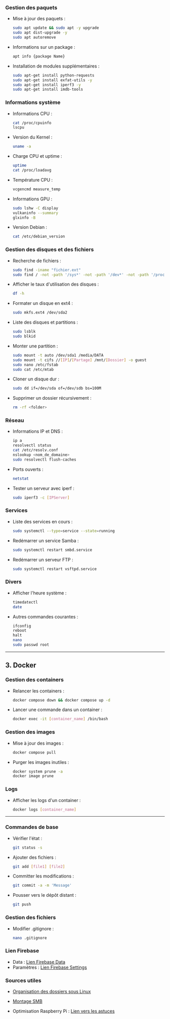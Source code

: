 ### Gestion des paquets

- Mise à jour des paquets :
  ```bash
  sudo apt update && sudo apt -y upgrade
  sudo apt dist-upgrade -y
  sudo apt autoremove
  ```
- Informations sur un package :
  ```bash
  apt info {package Name}
  ```
- Installation de modules supplémentaires :
  ```bash
  sudo apt-get install python-requests
  sudo apt-get install exfat-utils -y
  sudo apt-get install iperf3 -y
  sudo apt-get install imdb-tools
  ```

### Informations système

- Informations CPU :
  ```bash
  cat /proc/cpuinfo
  lscpu
  ```
- Version du Kernel :
  ```bash
  uname -a
  ```
- Charge CPU et uptime :
  ```bash
  uptime
  cat /proc/loadavg
  ```
- Température CPU :
  ```bash
  vcgencmd measure_temp
  ```
- Informations GPU :
  ```bash
  sudo lshw -C display
  vulkaninfo --summary
  glxinfo -B
  ```
- Version Debian :
  ```bash
  cat /etc/debian_version
  ```

### Gestion des disques et des fichiers

- Recherche de fichiers :
  ```bash
  sudo find -iname "fichier.ext"
  sudo find / -not -path '/sys*' -not -path '/dev*' -not -path '/proc*' -mmin -10 -type f
  ```
- Afficher le taux d'utilisation des disques :
  ```bash
  df -h
  ```
- Formater un disque en ext4 :
  ```bash
  sudo mkfs.ext4 /dev/sda2
  ```
- Liste des disques et partitions :
  ```bash
  sudo lsblk
  sudo blkid
  ```
- Monter une partition :
  ```bash
  sudo mount -t auto /dev/sda1 /media/DATA
  sudo mount -t cifs //[IP]/[Partage] /mnt/[Dossier] -o guest
  sudo nano /etc/fstab
  sudo cat /etc/mtab
  ```
- Cloner un disque dur :
  ```bash
  sudo dd if=/dev/sda of=/dev/sdb bs=100M
  ```
- Supprimer un dossier récursivement :
  ```bash
  rm -rf <folder>
  ```

### Réseau

- Informations IP et DNS :
  ```bash
  ip a
  resolvectl status
  cat /etc/resolv.conf
  nslookup <nom_de_domaine>
  sudo resolvectl flush-caches
  ```
- Ports ouverts :
  ```bash
  netstat
  ```
- Tester un serveur avec iperf :
  ```bash
  sudo iperf3 -c [IPServer]
  ```

### Services

- Liste des services en cours :
  ```bash
  sudo systemctl --type=service --state=running
  ```
- Redémarrer un service Samba :
  ```bash
  sudo systemctl restart smbd.service
  ```
- Redémarrer un serveur FTP :
  ```bash
  sudo systemctl restart vsftpd.service
  ```

### Divers

- Afficher l'heure système :
  ```bash
  timedatectl
  date
  ```
- Autres commandes courantes :
  ```bash
  ifconfig
  reboot
  halt
  nano
  sudo passwd root
  ```

---

## 3. Docker

### Gestion des containers

- Relancer les containers :
  ```bash
  docker compose down && docker compose up -d
  ```
- Lancer une commande dans un container :
  ```bash
  docker exec -it [container_name] /bin/bash
  ```

### Gestion des images

- Mise à jour des images :
  ```bash
  docker compose pull
  ```
- Purger les images inutiles :
  ```bash
  docker system prune -a
  docker image prune
  ```

### Logs

- Afficher les logs d'un container :
  ```bash
  docker logs [container_name]
  ```

---

### Commandes de base

- Vérifier l'état :
  ```bash
  git status -s
  ```
- Ajouter des fichiers :
  ```bash
  git add [file1] [file2]
  ```
- Committer les modifications :
  ```bash
  git commit -a -m 'Message'
  ```
- Pousser vers le dépôt distant :
  ```bash
  git push
  ```

### Gestion des fichiers

- Modifier .gitignore :
  ```bash
  nano .gitignore
  ```

### Lien Firebase

- Data :
  [Lien Firebase Data](https://console.firebase.google.com/project/hab-datalog/database/hab-datalog-default-rtdb/data)
- Paramètres :
  [Lien Firebase Settings](https://console.firebase.google.com/u/0/project/hab-datalog/settings/general/web:MjUyMDY2NDYtZGQzYS00ZTBjLTg2NjItZmM3MTgzODIzN2Jl)

### Sources utiles

- [Organisation des dossiers sous Linux](http://www.linux-france.org/article/sys/fichiers/fichiers-2.html)
- [Montage SMB](https://www.linode.com/docs/guides/linux-mount-smb-share/)

- Optimisation Raspberry Pi :
  [Lien vers les astuces](http://www.pihomeserver.fr/2013/06/17/raspberry-pi-home-server-techniques-doptimisation-de-votre-systeme/)
